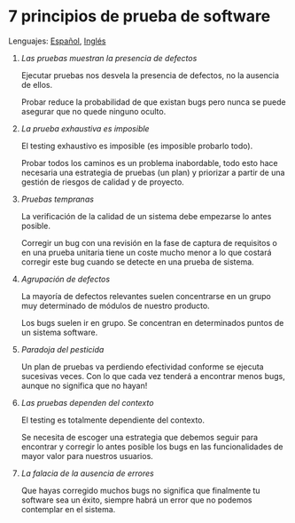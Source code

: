 # 7 principios de prueba de software

Lenguajes: [Español](https://github.com/danielmoreno58/documentation/tree/master/Testing/README.es.md), [Inglés](https://github.com/danielmoreno58/documentation/tree/master/Testing/README.md)

1. _Las pruebas muestran la presencia de defectos_

    Ejecutar pruebas nos desvela la presencia de defectos, no la ausencia de ellos.

    Probar reduce la probabilidad de que existan bugs pero nunca se puede asegurar que no quede ninguno oculto.

2. _La prueba exhaustiva es imposible_

    El testing exhaustivo es imposible (es imposible probarlo todo).

    Probar todos los caminos es un problema inabordable, todo esto hace necesaria una estrategia de pruebas (un plan) y priorizar a partir de una gestión de riesgos de calidad y de proyecto.

3. _Pruebas tempranas_

    La verificación de la calidad de un sistema debe empezarse lo antes posible.

    Corregir un bug con una revisión en la fase de captura de requisitos o en una prueba unitaria tiene un coste mucho menor a lo que costará corregir este bug cuando se detecte en una prueba de sistema.

4. _Agrupación de defectos_

    La mayoría de defectos relevantes suelen concentrarse en un grupo muy determinado de módulos de nuestro producto.

    Los bugs suelen ir en grupo. Se concentran en determinados puntos de un sistema software.

5. _Paradoja del pesticida_

    Un plan de pruebas va perdiendo efectividad conforme se ejecuta sucesivas veces. Con lo que cada vez tenderá a encontrar menos bugs, aunque no significa que no hayan!

6. _Las pruebas dependen del contexto_

    El testing es totalmente dependiente del contexto.

    Se necesita de escoger una estrategia que debemos seguir para encontrar y corregir lo antes posible los bugs en las funcionalidades de mayor valor para nuestros usuarios.

7. _La falacia de la ausencia de errores_

    Que hayas corregido muchos bugs no significa que finalmente tu software sea un éxito, siempre habrá un error que no podemos contemplar en el sistema.